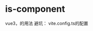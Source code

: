 # is-component

vue3，<component :is="currentTabComponent" class="tab"></component>的用法
避坑： vite.config.ts的配置